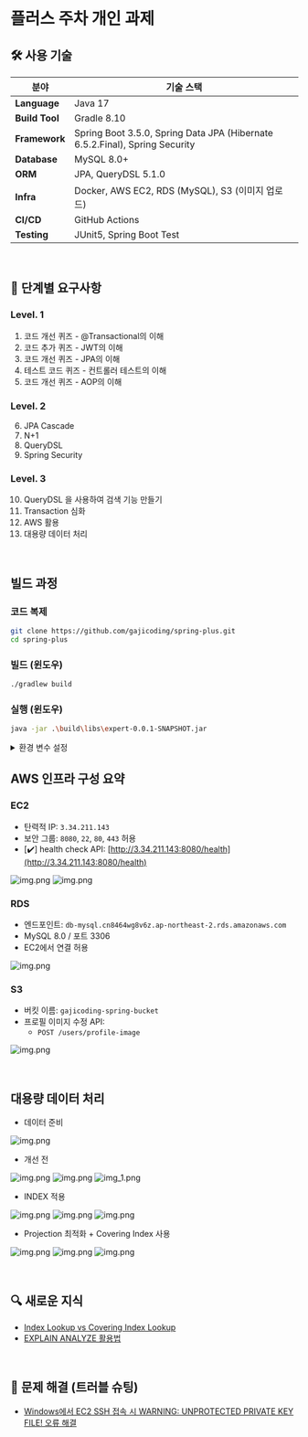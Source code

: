 # 플러스 주차 개인 과제

## 🛠 사용 기술
| 분야             | 기술 스택                                                                       |
| -------------- |-----------------------------------------------------------------------------|
| **Language**   | Java 17                                                                     |
| **Build Tool** | Gradle 8.10                                                                 |
| **Framework**  | Spring Boot 3.5.0, Spring Data JPA (Hibernate 6.5.2.Final), Spring Security |
| **Database**   | MySQL 8.0+                                                     |
| **ORM**        | JPA, QueryDSL 5.1.0                                                         |
| **Infra**      | Docker, AWS EC2, RDS (MySQL), S3 (이미지 업로드)                                  |
| **CI/CD**      | GitHub Actions                                                              |
| **Testing**    | JUnit5, Spring Boot Test                                                    |

<br>

## 📝 단계별 요구사항

### Level. 1
1. 코드 개선 퀴즈 - @Transactional의 이해
2. 코드 추가 퀴즈 - JWT의 이해
3. 코드 개선 퀴즈 -  JPA의 이해
4. 테스트 코드 퀴즈 - 컨트롤러 테스트의 이해
5. 코드 개선 퀴즈 - AOP의 이해

### Level. 2
6. JPA Cascade
7. N+1
8. QueryDSL
9. Spring Security

### Level. 3
10. QueryDSL 을 사용하여 검색 기능 만들기
11. Transaction 심화
12. AWS 활용
13. 대용량 데이터 처리

<br>

## 빌드 과정
### 코드 복제
```bash
git clone https://github.com/gajicoding/spring-plus.git
cd spring-plus
```

### 빌드 (윈도우)
```bash
./gradlew build
```

### 실행 (윈도우)
```bash
java -jar .\build\libs\expert-0.0.1-SNAPSHOT.jar
```

<details>
<summary>환경 변수 설정</summary>

[Feeda 프로젝트 환경 변수](https://www.notion.so/Feed-a-208bfc0be30d8043a8b3e2f548012b9a?source=copy_link)
</details>

## AWS 인프라 구성 요약

### EC2
- 탄력적 IP: `3.34.211.143`
- 보안 그룹: `8080`, `22`, `80`, `443` 허용
- [✔️] health check API: [http://3.34.211.143:8080/health](http://3.34.211.143:8080/health)

![img.png](images/ec2.png)
![img.png](images/eip.png)

### RDS
- 엔드포인트: `db-mysql.cn8464wg8v6z.ap-northeast-2.rds.amazonaws.com`
- MySQL 8.0 / 포트 3306
- EC2에서 연결 허용

![img.png](images/rds.png)

### S3
- 버킷 이름: `gajicoding-spring-bucket`
- 프로필 이미지 수정 API:
    - `POST /users/profile-image`

![img.png](images/s3.png)

<br>

## 대용량 데이터 처리
- 데이터 준비

![img.png](images/insertUsers.png)


- 개선 전

![img.png](images/beforeAPI.png)
![img.png](images/beforeQuery.png)
![img_1.png](images/beforeExplain.png)


- INDEX 적용

![img.png](images/indexAPI.png)
![img.png](images/indexQuery.png)
![img.png](indexExplain.png)

- Projection 최적화 + Covering Index 사용

![img.png](images/projectionAPI.png)
![img.png](images/projectionQuery.png)
![img.png](ProjectionExplain.png)

<br>

## 🔍 새로운 지식
- [Index Lookup vs Covering Index Lookup](https://gajicoding.tistory.com/395)
- [EXPLAIN ANALYZE 활용법](https://gajicoding.tistory.com/396)

<br>

## 🧰 문제 해결 (트러블 슈팅)
- [Windows에서 EC2 SSH 접속 시 WARNING: UNPROTECTED PRIVATE KEY FILE! 오류 해결](https://gajicoding.tistory.com/392)
